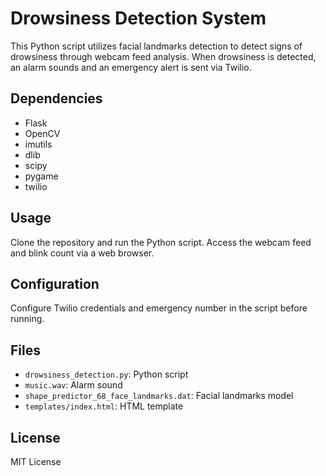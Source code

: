 # Drowsiness Detection System

This Python script utilizes facial landmarks detection to detect signs of drowsiness through webcam feed analysis. When drowsiness is detected, an alarm sounds and an emergency alert is sent via Twilio. 

## Dependencies

- Flask
- OpenCV
- imutils
- dlib
- scipy
- pygame
- twilio

## Usage

Clone the repository and run the Python script. Access the webcam feed and blink count via a web browser.

## Configuration

Configure Twilio credentials and emergency number in the script before running.

## Files

- `drowsiness_detection.py`: Python script
- `music.wav`: Alarm sound
- `shape_predictor_68_face_landmarks.dat`: Facial landmarks model
- `templates/index.html`: HTML template

## License

MIT License

